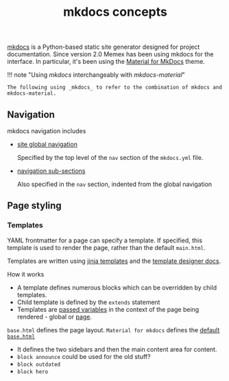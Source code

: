 ﻿---
backlinks:
- title: Support documentation
  url: /memex/colophon/support-documentation.html
tags:
- colophon
title: mkdocs concepts
type: note
---
[mkdocs](https://www.mkdocs.org) is a Python-based static site generator designed for project documentation. Since version 2.0 Memex has been using mkdocs for the interface. In particular, it's been using the [Material for MkDocs](https://squidfunk.github.io/mkdocs-material/) theme. 

!!! note "Using _mkdocs_ interchangeably with _mkdocs-material_"
    
    The following using _mkdocs_ to refer to the combination of mkdocs and mkdocs-material. 

## Navigation

mkdocs navigation includes

- [site global navigation](https://www.mkdocs.org/user-guide/configuration/#documentation-layout)

    Specified by the top level of the `nav` section of the `mkdocs.yml` file. 

- [navigation sub-sections](https://www.mkdocs.org/user-guide/writing-your-docs/#configure-pages-and-navigation)

    Also specified in the `nav` section, indented from the global navigation

## Page styling

### Templates

YAML frontmatter for a page can specify a template. If specified, this template is used to render the page, rather than the default `main.html`.

Templates are written using [jinja templates](https://jinja.palletsprojects.com/en/stable/) and the [template designer docs](https://jinja.palletsprojects.com/en/stable/templates/).

How it works

- A template defines numerous blocks which can be overridden by child templates.
- Child template is defined by the `extends` statement
- Templates are [passed variables](https://mkdocs.readthedocs.io/en/859/user-guide/custom-themes/#template-variables) in the context of the page being rendered - global or [page](https://mkdocs.readthedocs.io/en/859/user-guide/custom-themes/#template-variables).

`base.html` defines the page layout. `Material for mkdocs` defines the [default `base.html`](https://github.com/squidfunk/mkdocs-material/blob/master/material/templates/base.html)

- It defines the two sidebars and then the main content area for content.
- `block announce` could be used for the old stuff? 
- `block outdated`
- `block hero`